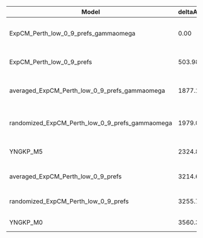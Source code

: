 | Model                                           | deltaAIC | LogLikelihood | nParams | ParamValues                                              |
|-------------------------------------------------|----------|---------------|---------|----------------------------------------------------------|
| ExpCM_Perth_low_0_9_prefs_gammaomega            | 0.00     | -20021.55     | 7       | alpha_omega=0.77, beta=1.53, beta_omega=6.74, kappa=3.84 |
| ExpCM_Perth_low_0_9_prefs                       | 503.98   | -20274.54     | 6       | beta=1.67, kappa=3.43, omega=0.12                        |
| averaged_ExpCM_Perth_low_0_9_prefs_gammaomega   | 1877.12  | -20960.11     | 7       | alpha_omega=0.40, beta=1.56, beta_omega=5.38, kappa=3.72 |
| randomized_ExpCM_Perth_low_0_9_prefs_gammaomega | 1979.08  | -21011.09     | 7       | alpha_omega=0.42, beta=0.01, beta_omega=5.67, kappa=3.76 |
| YNGKP_M5                                        | 2324.88  | -21178.99     | 12      | alpha_omega=0.45, beta_omega=6.79, kappa=3.33            |
| averaged_ExpCM_Perth_low_0_9_prefs              | 3214.60  | -21629.85     | 6       | beta=1.00, kappa=3.25, omega=0.07                        |
| randomized_ExpCM_Perth_low_0_9_prefs            | 3255.72  | -21650.41     | 6       | beta=0.00, kappa=3.27, omega=0.07                        |
| YNGKP_M0                                        | 3560.36  | -21797.73     | 11      | kappa=2.92, omega=0.06                                   |